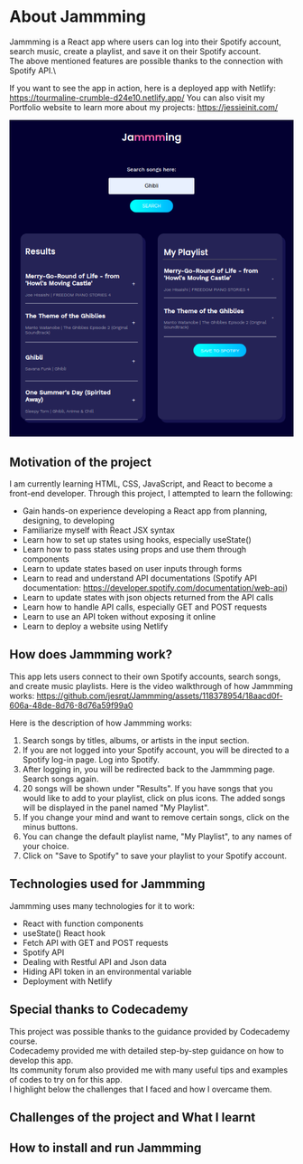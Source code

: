 # About Jammming

Jammming is a React app where users can log into their Spotify account, search music, create a playlist, and save it on their Spotify account.\
The above mentioned features are possible thanks to the connection with Spotify API.\

If you want to see the app in action, here is a deployed app with Netlify: https://tourmaline-crumble-d24e10.netlify.app/
You can also visit my Portfolio website to learn more about my projects: https://jessieinit.com/

![Jammming, search and create music playlist on Spotify](/public/Jamming_Image.png)

## Motivation of the project

I am currently learning HTML, CSS, JavaScript, and React to become a front-end developer. Through this project, I attempted to learn the following:

* Gain hands-on experience developing a React app from planning, designing, to developing
* Familiarize myself with React JSX syntax
* Learn how to set up states using hooks, especially useState()
* Learn how to pass states using props and use them through components
* Learn to update states based on user inputs through forms
* Learn to read and understand API documentations (Spotify API documentation: https://developer.spotify.com/documentation/web-api)
* Learn to update states with json objects returned from the API calls
* Learn how to handle API calls, especially GET and POST requests
* Learn to use an API token without exposing it online
* Learn to deploy a website using Netlify

## How does Jammming work?
This app lets users connect to their own Spotify accounts, search songs, and create music playlists.
Here is the video walkthrough of how Jammming works:
https://github.com/jesrqt/Jammming/assets/118378954/18aacd0f-606a-48de-8d76-8d76a59f99a0

Here is the description of how Jammming works: 

1. Search songs by titles, albums, or artists in the input section.
2. If you are not logged into your Spotify account, you will be directed to a Spotify log-in page. Log into Spotify.
3. After logging in, you will be redirected back to the Jammming page. Search songs again.
4. 20 songs will be shown under "Results". If you have songs that you would like to add to your playlist, click on plus icons. The added songs will be displayed in the panel named "My Playlist".
5. If you change your mind and want to remove certain songs, click on the minus buttons.
6. You can change the default playlist name, "My Playlist", to any names of your choice.
7. Click on "Save to Spotify" to save your playlist to your Spotify account.

## Technologies used for Jammming

Jammming uses many technologies for it to work:

* React with function components
* useState() React hook
* Fetch API with GET and POST requests
* Spotify API
* Dealing with Restful API and Json data
* Hiding API token in an environmental variable
* Deployment with Netlify

## Special thanks to Codecademy

This project was possible thanks to the guidance provided by Codecademy course.\
Codecademy provided me with detailed step-by-step guidance on how to develop this app.\
Its community forum also provided me with many useful tips and examples of codes to try on for this app.\
I highlight below the challenges that I faced and how I overcame them.

## Challenges of the project and What I learnt


## How to install and run Jammming
